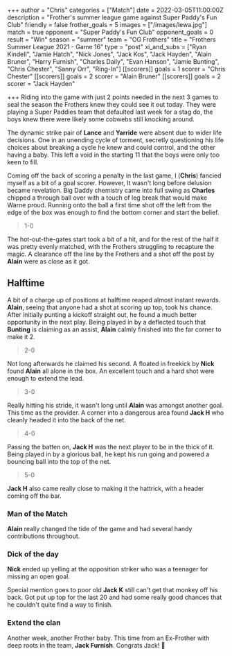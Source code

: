 +++
author = "Chris"
categories = ["Match"]
date = 2022-03-05T11:00:00Z
description = "Frother's summer league game against Super Paddy's Fun Club"
friendly = false
frother_goals = 5
images = ["/images/lewa.jpg"]
match = true
opponent = "Super Paddy's Fun Club"
opponent_goals = 0
result = "Win"
season = "summer"
team = "OG Frothers"
title = "Frothers Summer League 2021 - Game 16"
type = "post"
xi_and_subs = ["Ryan Kindell", "Jamie Hatch", "Nick Jones", "Jack Kos", "Jack Hayden", "Alain Bruner", "Harry Furnish", "Charles Daily", "Evan Hanson", "Jamie Bunting", "Chris Chester", "Sanny Orr", "Ring-In"]
[[scorers]]
goals = 1
scorer = "Chris Chester"
[[scorers]]
goals = 2
scorer = "Alain Bruner"
[[scorers]]
goals = 2
scorer = "Jack Hayden"

+++
Riding into the game with just 2 points needed in the next 3 games to seal the season the Frothers knew they could see it out today. They were playing a Super Paddies team that defaulted last week for a stag do, the boys knew there were likely some cobwebs still knocking around.

The dynamic strike pair of **Lance** and **Yarride** were absent due to wider life decisions. One in an unending cycle of torment, secretly questioning his life choices about breaking a cycle he knew and could control, and the other having a baby. This left a void in the starting 11 that the boys were only too keen to fill.

Coming off the back of scoring a penalty in the last game, I (**Chris**) fancied myself as a bit of a goal scorer. However, It wasn't long before delusion became revelation. Big Daddy chemistry came into full swing as **Charles** chipped a through ball over with a touch of leg break that would make Warne proud. Running onto the ball a first time shot off the left from the edge of the box was enough to find the bottom corner and start the belief.

> 1-0

The hot-out-the-gates start took a bit of a hit, and for the rest of the half it was pretty evenly matched, with the Frothers struggling to recapture the magic. A clearance off the line by the Frothers and a shot off the post by **Alain** were as close as it got.

## Halftime

A bit of a charge up of positions at halftime reaped almost instant rewards. **Alain**, seeing that anyone had a shot at scoring up top, took his chance. After initially punting a kickoff straight out, he found a much better opportunity in the next play. Being played in by a deflected touch that **Bunting** is claiming as an assist, **Alain** calmly finished into the far corner to make it 2.

> 2-0

Not long afterwards he claimed his second. A floated in freekick by **Nick** found **Alain** all alone in the box. An excellent touch and a hard shot were enough to extend the lead.

> 3-0

Really hitting his stride, it wasn't long until **Alain** was amongst another goal. This time as the provider. A corner into a dangerous area found **Jack H** who cleanly headed it into the back of the net.

> 4-0

Passing the batten on, **Jack H** was the next player to be in the thick of it. Being played in by a glorious ball, he kept his run going and powered a bouncing ball into the top of the net.

> 5-0

**Jack H** also came really close to making it the hattrick, with a header coming off the bar.

### Man of the Match

**Alain** really changed the tide of the game and had several handy contributions throughout.

### Dick of the day

**Nick** ended up yelling at the opposition striker who was a teenager for missing an open goal.

Special mention goes to poor old **Jack K** still can't get that monkey off his back. Got put up top for the last 20 and had some really good chances that he couldn't quite find a way to finish.

### Extend the clan

Another week, another Frother baby. This time from an Ex-Frother with deep roots in the team, **Jack Furnish**. Congrats Jack! 👼